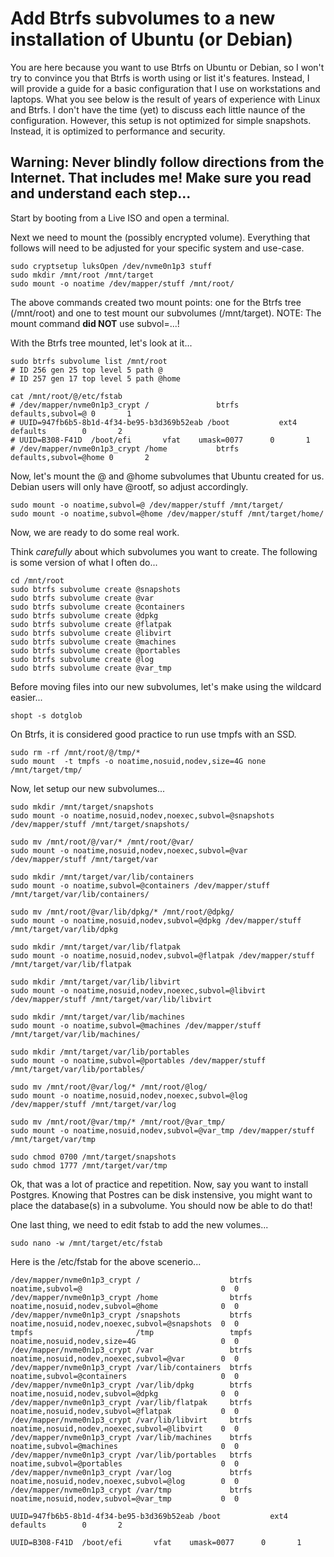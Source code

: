 # Add Btrfs subvolumes to a new installation of Ubuntu (or Debian)

You are here because you want to use Btrfs on Ubuntu or Debian, so I won't try to convince you that Btrfs is worth using or list it's features. Instead, I will provide a guide for a basic configuration that I use on workstations and laptops. What you see below is the result of years of experience with Linux and Btrfs. I don't have the time (yet) to discuss each little naunce of the configuration. However, this setup is not optimized for simple snapshots. Instead, it is optimized to performance and security.

## Warning: Never blindly follow directions from the Internet. That includes me! Make sure you read and understand each step...

Start by booting from a Live ISO and open a terminal.

Next we need to mount the (possibly encrypted volume). Everything that follows will need to be adjusted for your specific system and use-case. 
```
sudo cryptsetup luksOpen /dev/nvme0n1p3 stuff
sudo mkdir /mnt/root /mnt/target
sudo mount -o noatime /dev/mapper/stuff /mnt/root/
```
The above commands created two mount points: one for the Btrfs tree (/mnt/root) and one to test mount our subvolumes (/mnt/target). NOTE: The mount command **did NOT** use subvol=...!

With the Btrfs tree mounted, let's look at it...
```
sudo btrfs subvolume list /mnt/root
# ID 256 gen 25 top level 5 path @
# ID 257 gen 17 top level 5 path @home

```

```
cat /mnt/root/@/etc/fstab
# /dev/mapper/nvme0n1p3_crypt /               btrfs   defaults,subvol=@ 0       1
# UUID=947fb6b5-8b1d-4f34-be95-b3d369b52eab /boot           ext4    defaults        0       2
# UUID=B308-F41D  /boot/efi       vfat    umask=0077      0       1
# /dev/mapper/nvme0n1p3_crypt /home           btrfs   defaults,subvol=@home 0       2
```

Now, let's mount the @ and @home subvolumes that Ubuntu created for us. Debian users will only have @rootf, so adjust accordingly.
```
sudo mount -o noatime,subvol=@ /dev/mapper/stuff /mnt/target/
sudo mount -o noatime,subvol=@home /dev/mapper/stuff /mnt/target/home/
```
Now, we are ready to do some real work.

Think *carefully* about which subvolumes you want to create. The following is some version of what I often do...
```
cd /mnt/root
sudo btrfs subvolume create @snapshots
sudo btrfs subvolume create @var
sudo btrfs subvolume create @containers
sudo btrfs subvolume create @dpkg
sudo btrfs subvolume create @flatpak
sudo btrfs subvolume create @libvirt
sudo btrfs subvolume create @machines
sudo btrfs subvolume create @portables
sudo btrfs subvolume create @log
sudo btrfs subvolume create @var_tmp
```

Before moving files into our new subvolumes, let's make using the wildcard easier...
```
shopt -s dotglob
```

On Btrfs, it is considered good practice to run use tmpfs with an SSD.
```
sudo rm -rf /mnt/root/@/tmp/*
sudo mount  -t tmpfs -o noatime,nosuid,nodev,size=4G none /mnt/target/tmp/
```

Now, let setup our new subvolumes...
```
sudo mkdir /mnt/target/snapshots
sudo mount -o noatime,nosuid,nodev,noexec,subvol=@snapshots /dev/mapper/stuff /mnt/target/snapshots/

sudo mv /mnt/root/@/var/* /mnt/root/@var/
sudo mount -o noatime,nosuid,nodev,noexec,subvol=@var /dev/mapper/stuff /mnt/target/var

sudo mkdir /mnt/target/var/lib/containers
sudo mount -o noatime,subvol=@containers /dev/mapper/stuff /mnt/target/var/lib/containers/

sudo mv /mnt/root/@var/lib/dpkg/* /mnt/root/@dpkg/
sudo mount -o noatime,nosuid,nodev,subvol=@dpkg /dev/mapper/stuff /mnt/target/var/lib/dpkg

sudo mkdir /mnt/target/var/lib/flatpak
sudo mount -o noatime,nosuid,nodev,subvol=@flatpak /dev/mapper/stuff /mnt/target/var/lib/flatpak

sudo mkdir /mnt/target/var/lib/libvirt
sudo mount -o noatime,nosuid,nodev,noexec,subvol=@libvirt /dev/mapper/stuff /mnt/target/var/lib/libvirt

sudo mkdir /mnt/target/var/lib/machines
sudo mount -o noatime,subvol=@machines /dev/mapper/stuff /mnt/target/var/lib/machines/

sudo mkdir /mnt/target/var/lib/portables
sudo mount -o noatime,subvol=@portables /dev/mapper/stuff /mnt/target/var/lib/portables/

sudo mv /mnt/root/@var/log/* /mnt/root/@log/
sudo mount -o noatime,nosuid,nodev,noexec,subvol=@log /dev/mapper/stuff /mnt/target/var/log

sudo mv /mnt/root/@var/tmp/* /mnt/root/@var_tmp/
sudo mount -o noatime,nosuid,nodev,subvol=@var_tmp /dev/mapper/stuff /mnt/target/var/tmp

sudo chmod 0700 /mnt/target/snapshots
sudo chmod 1777 /mnt/target/var/tmp
```
Ok, that was a lot of practice and repetition. Now, say you want to install Postgres. Knowing that Postres can be disk instensive, you might want to place the database(s) in a subvolume. You should now be able to do that!

One last thing, we need to edit fstab to add the new volumes...

```
sudo nano -w /mnt/target/etc/fstab
```

Here is the /etc/fstab for the above scenerio...
```
/dev/mapper/nvme0n1p3_crypt /                    btrfs   noatime,subvol=@                               0  0
/dev/mapper/nvme0n1p3_crypt /home                btrfs   noatime,nosuid,nodev,subvol=@home              0  0
/dev/mapper/nvme0n1p3_crypt /snapshots           btrfs   noatime,nosuid,nodev,noexec,subvol=@snapshots  0  0
tmpfs                       /tmp                 tmpfs   noatime,nosuid,nodev,size=4G                   0  0
/dev/mapper/nvme0n1p3_crypt /var                 btrfs   noatime,nosuid,nodev,noexec,subvol=@var        0  0
/dev/mapper/nvme0n1p3_crypt /var/lib/containers  btrfs   noatime,subvol=@containers                     0  0
/dev/mapper/nvme0n1p3_crypt /var/lib/dpkg        btrfs   noatime,nosuid,nodev,subvol=@dpkg              0  0
/dev/mapper/nvme0n1p3_crypt /var/lib/flatpak     btrfs   noatime,nosuid,nodev,subvol=@flatpak           0  0
/dev/mapper/nvme0n1p3_crypt /var/lib/libvirt     btrfs   noatime,nosuid,nodev,noexec,subvol=@libvirt    0  0
/dev/mapper/nvme0n1p3_crypt /var/lib/machines    btrfs   noatime,subvol=@machines                       0  0
/dev/mapper/nvme0n1p3_crypt /var/lib/portables   btrfs   noatime,subvol=@portables                      0  0
/dev/mapper/nvme0n1p3_crypt /var/log             btrfs   noatime,nosuid,nodev,noexec,subvol=@log        0  0
/dev/mapper/nvme0n1p3_crypt /var/tmp             btrfs   noatime,nosuid,nodev,subvol=@var_tmp           0  0

UUID=947fb6b5-8b1d-4f34-be95-b3d369b52eab /boot           ext4    defaults        0       2

UUID=B308-F41D  /boot/efi       vfat    umask=0077      0       1
```
